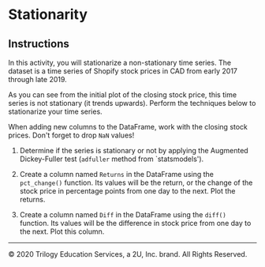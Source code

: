 # Stationarity

## Instructions

In this activity, you will stationarize a non-stationary time series. The dataset is a time series of Shopify stock prices in CAD from early 2017 through late 2019.

As you can see from the initial plot of the closing stock price, this time series is not stationary (it trends upwards). Perform the techniques below to stationarize your time series.

When adding new columns to the DataFrame, work with the closing stock prices. Don't forget to drop `NaN` values!

1. Determine if the series is stationary or not by applying the Augmented Dickey-Fuller test (`adfuller` method from `statsmodels').

2. Create a column named `Returns` in the DataFrame using the `pct_change()` function. Its values will be the return, or the change of the stock price in percentage points from one day to the next. Plot the returns.

3. Create a column named `Diff` in the DataFrame using the `diff()` function. Its values will be the difference in stock price from one day to the next. Plot this column.

---

© 2020 Trilogy Education Services, a 2U, Inc. brand. All Rights Reserved.
